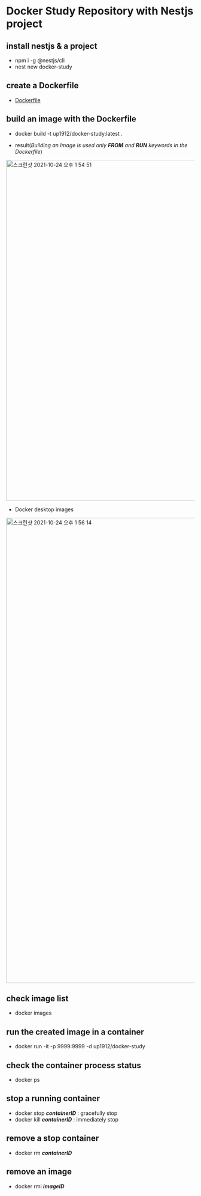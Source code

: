 # Docker Study Repository with Nestjs project

## install nestjs & a project
- npm i -g @nestjs/cli
- nest new docker-study

## create a Dockerfile
- [Dockerfile](https://github.com/Docker-Study/James/blob/635122b36013bf12aabe7aa0cc6b963caf810614/Dockerfile)

## build an image with the Dockerfile
- docker build -t up1912/docker-study:latest .

- result(_Building an Image is used only **FROM** and **RUN** keywords in the Dockerfile_)<br>
<img width="908" alt="스크린샷 2021-10-24 오후 1 54 51" src="https://user-images.githubusercontent.com/78688891/138581375-28c5e8e0-7123-452e-8eb5-8918d080a388.png">


- Docker desktop images
<img width="1239" alt="스크린샷 2021-10-24 오후 1 56 14" src="https://user-images.githubusercontent.com/78688891/138581387-a96e1157-2173-4bfa-9b26-3f00af46aef4.png">


## check image list
- docker images

## run the created image in a container
- docker run -it -p 9999:9999 -d up1912/docker-study

## check the container process status
- docker ps

## stop a running container
- docker stop **_containerID_** : gracefully stop
- docker kill **_containerID_** : immediately stop

## remove a stop container
- docker rm **_containerID_**

## remove an image
- docker rmi **_imageID_**


